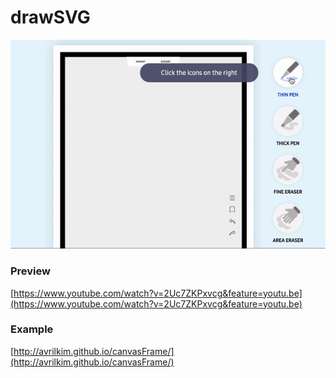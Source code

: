 drawSVG
============


[![alt text](https://github.com/avrilkim/avrilkim.github.io/blob/master/drawSVG/img/sample.gif)](http://avrilkim.github.io/drawSVG/)


### Preview
[https://www.youtube.com/watch?v=2Uc7ZKPxvcg&feature=youtu.be](https://www.youtube.com/watch?v=2Uc7ZKPxvcg&feature=youtu.be)

### Example
[http://avrilkim.github.io/canvasFrame/](http://avrilkim.github.io/canvasFrame/)

